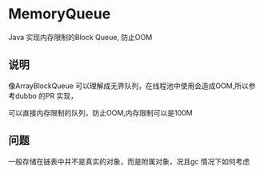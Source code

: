 # MemoryQueue
Java 实现内存限制的Block Queue, 防止OOM

## 说明
像ArrayBlockQueue 可以理解成无界队列，在线程池中使用会造成OOM,所以参考dubbo 的PR 实现，
<p>可以直接内存限制的队列，防止OOM,内存限制可以是100M</p>

## 问题
一般存储在链表中并不是真实的对象，而是附属对象，况且gc 情况下如何考虑
